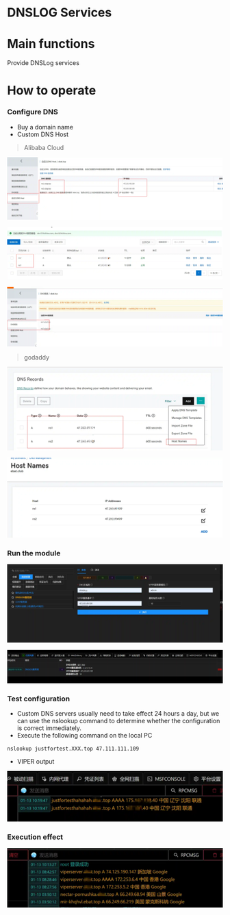 # DNSLOG Services

# Main functions

Provide DNSLog services

# How to operate

### Configure DNS

+ Buy a domain name
+ Custom DNS Host

> Alibaba Cloud
>

![1641966417397-9157a959-7bc3-4003-a718-7c26ae370e45.webp](./img/GyBoK5qwaDja3wJa/1641966417397-9157a959-7bc3-4003-a718-7c26ae370e45-781253.webp)

![1641966586895-b39c119b-81c6-441f-bb54-5bc9c49182e5.webp](./img/GyBoK5qwaDja3wJa/1641966586895-b39c119b-81c6-441f-bb54-5bc9c49182e5-037743.webp)

![1641972063325-075b993d-2e01-497e-9793-ad6e404aa69e.webp](./img/GyBoK5qwaDja3wJa/1641972063325-075b993d-2e01-497e-9793-ad6e404aa69e-167457.webp)

> godaddy
>



![1641966815591-1f667f96-5a0e-40a0-b72b-8f1315247751.webp](./img/GyBoK5qwaDja3wJa/1641966815591-1f667f96-5a0e-40a0-b72b-8f1315247751-775360.webp)

![1641966840114-38816f8d-b365-466f-abd3-7829be7094eb.webp](./img/GyBoK5qwaDja3wJa/1641966840114-38816f8d-b365-466f-abd3-7829be7094eb-326212.webp)

### Run the module

![1642040057608-1c505c38-4a11-4663-9384-49666772bfe8.webp](./img/GyBoK5qwaDja3wJa/1642040057608-1c505c38-4a11-4663-9384-49666772bfe8-031295.webp)

![1642040091404-85e13352-b5d1-4472-9d3b-425669950ce9.webp](./img/GyBoK5qwaDja3wJa/1642040091404-85e13352-b5d1-4472-9d3b-425669950ce9-194673.webp)

### Test configuration

+ Custom DNS servers usually need to take effect 24 hours a day, but we can use the nslookup command to determine whether the configuration is correct immediately.
+ Execute the following command on the local PC

```plain
nslookup justfortest.XXX.top 47.111.111.109
```

+ VIPER output

![1642040483064-6936685d-89d4-4c27-809a-e303a174dedd.webp](./img/GyBoK5qwaDja3wJa/1642040483064-6936685d-89d4-4c27-809a-e303a174dedd-422879.webp)

### Execution effect

![1642040152129-dc195bb9-d0b2-4353-ab0f-297b3b28f996.webp](./img/GyBoK5qwaDja3wJa/1642040152129-dc195bb9-d0b2-4353-ab0f-297b3b28f996-157923.webp)


